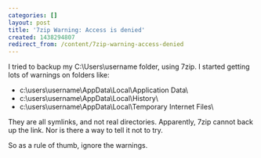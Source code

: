 ```yaml
---
categories: []
layout: post
title: '7zip Warning: Access is denied'
created: 1438294807
redirect_from: /content/7zip-warning-access-denied
---
```

I tried to backup my C:\Users\username folder, using 7zip.  I started getting lots of warnings on folders like:

* c:\users\username\AppData\Local\Application Data\
* c:\users\username\AppData\Local\History\
* c:\users\username\AppData\Local\Temporary Internet Files\

They are all symlinks, and not real directories.  Apparently, 7zip cannot back up the link.  Nor is there a way to tell it not to try.

So as a rule of thumb, ignore the warnings.
